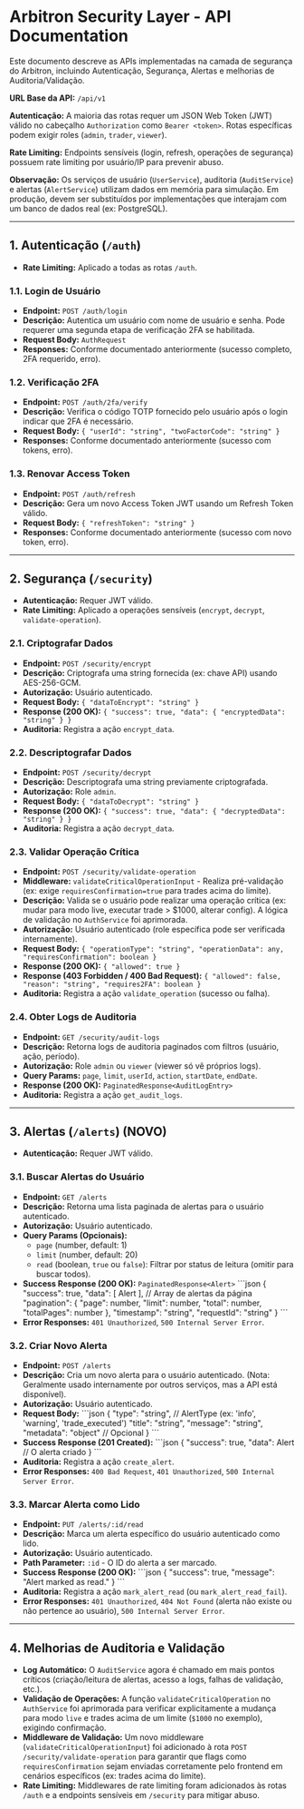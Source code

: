 # Arbitron Security Layer - API Documentation

Este documento descreve as APIs implementadas na camada de segurança do Arbitron, incluindo Autenticação, Segurança, Alertas e melhorias de Auditoria/Validação.

**URL Base da API:** `/api/v1`

**Autenticação:** A maioria das rotas requer um JSON Web Token (JWT) válido no cabeçalho `Authorization` como `Bearer <token>`. Rotas específicas podem exigir roles (`admin`, `trader`, `viewer`).

**Rate Limiting:** Endpoints sensíveis (login, refresh, operações de segurança) possuem rate limiting por usuário/IP para prevenir abuso.

**Observação:** Os serviços de usuário (`UserService`), auditoria (`AuditService`) e alertas (`AlertService`) utilizam dados em memória para simulação. Em produção, devem ser substituídos por implementações que interajam com um banco de dados real (ex: PostgreSQL).

---

## 1. Autenticação (`/auth`)

*   **Rate Limiting:** Aplicado a todas as rotas `/auth`.

### 1.1. Login de Usuário

*   **Endpoint:** `POST /auth/login`
*   **Descrição:** Autentica um usuário com nome de usuário e senha. Pode requerer uma segunda etapa de verificação 2FA se habilitada.
*   **Request Body:** `AuthRequest`
*   **Responses:** Conforme documentado anteriormente (sucesso completo, 2FA requerido, erro).

### 1.2. Verificação 2FA

*   **Endpoint:** `POST /auth/2fa/verify`
*   **Descrição:** Verifica o código TOTP fornecido pelo usuário após o login indicar que 2FA é necessário.
*   **Request Body:** `{ "userId": "string", "twoFactorCode": "string" }`
*   **Responses:** Conforme documentado anteriormente (sucesso com tokens, erro).

### 1.3. Renovar Access Token

*   **Endpoint:** `POST /auth/refresh`
*   **Descrição:** Gera um novo Access Token JWT usando um Refresh Token válido.
*   **Request Body:** `{ "refreshToken": "string" }`
*   **Responses:** Conforme documentado anteriormente (sucesso com novo token, erro).

---

## 2. Segurança (`/security`)

*   **Autenticação:** Requer JWT válido.
*   **Rate Limiting:** Aplicado a operações sensíveis (`encrypt`, `decrypt`, `validate-operation`).

### 2.1. Criptografar Dados

*   **Endpoint:** `POST /security/encrypt`
*   **Descrição:** Criptografa uma string fornecida (ex: chave API) usando AES-256-GCM.
*   **Autorização:** Usuário autenticado.
*   **Request Body:** `{ "dataToEncrypt": "string" }`
*   **Response (200 OK):** `{ "success": true, "data": { "encryptedData": "string" } }`
*   **Auditoria:** Registra a ação `encrypt_data`.

### 2.2. Descriptografar Dados

*   **Endpoint:** `POST /security/decrypt`
*   **Descrição:** Descriptografa uma string previamente criptografada.
*   **Autorização:** Role `admin`.
*   **Request Body:** `{ "dataToDecrypt": "string" }`
*   **Response (200 OK):** `{ "success": true, "data": { "decryptedData": "string" } }`
*   **Auditoria:** Registra a ação `decrypt_data`.

### 2.3. Validar Operação Crítica

*   **Endpoint:** `POST /security/validate-operation`
*   **Middleware:** `validateCriticalOperationInput` - Realiza pré-validação (ex: exige `requiresConfirmation=true` para trades acima do limite).
*   **Descrição:** Valida se o usuário pode realizar uma operação crítica (ex: mudar para modo live, executar trade > $1000, alterar config). A lógica de validação no `AuthService` foi aprimorada.
*   **Autorização:** Usuário autenticado (role específica pode ser verificada internamente).
*   **Request Body:** `{ "operationType": "string", "operationData": any, "requiresConfirmation": boolean }`
*   **Response (200 OK):** `{ "allowed": true }`
*   **Response (403 Forbidden / 400 Bad Request):** `{ "allowed": false, "reason": "string", "requires2FA": boolean }`
*   **Auditoria:** Registra a ação `validate_operation` (sucesso ou falha).

### 2.4. Obter Logs de Auditoria

*   **Endpoint:** `GET /security/audit-logs`
*   **Descrição:** Retorna logs de auditoria paginados com filtros (usuário, ação, período).
*   **Autorização:** Role `admin` ou `viewer` (viewer só vê próprios logs).
*   **Query Params:** `page`, `limit`, `userId`, `action`, `startDate`, `endDate`.
*   **Response (200 OK):** `PaginatedResponse<AuditLogEntry>`
*   **Auditoria:** Registra a ação `get_audit_logs`.

---

## 3. Alertas (`/alerts`) (NOVO)

*   **Autenticação:** Requer JWT válido.

### 3.1. Buscar Alertas do Usuário

*   **Endpoint:** `GET /alerts`
*   **Descrição:** Retorna uma lista paginada de alertas para o usuário autenticado.
*   **Autorização:** Usuário autenticado.
*   **Query Params (Opcionais):**
    *   `page` (number, default: 1)
    *   `limit` (number, default: 20)
    *   `read` (boolean, `true` ou `false`): Filtrar por status de leitura (omitir para buscar todos).
*   **Success Response (200 OK):** `PaginatedResponse<Alert>`
    \`\`\`json
    {
      "success": true,
      "data": [ Alert ], // Array de alertas da página
      "pagination": { "page": number, "limit": number, "total": number, "totalPages": number },
      "timestamp": "string",
      "requestId": "string"
    }
    \`\`\`
*   **Error Responses:** `401 Unauthorized`, `500 Internal Server Error`.

### 3.2. Criar Novo Alerta

*   **Endpoint:** `POST /alerts`
*   **Descrição:** Cria um novo alerta para o usuário autenticado. (Nota: Geralmente usado internamente por outros serviços, mas a API está disponível).
*   **Autorização:** Usuário autenticado.
*   **Request Body:**
    \`\`\`json
    {
      "type": "string", // AlertType (ex: 'info', 'warning', 'trade_executed')
      "title": "string",
      "message": "string",
      "metadata": "object" // Opcional
    }
    \`\`\`
*   **Success Response (201 Created):**
    \`\`\`json
    {
      "success": true,
      "data": Alert // O alerta criado
    }
    \`\`\`
*   **Auditoria:** Registra a ação `create_alert`.
*   **Error Responses:** `400 Bad Request`, `401 Unauthorized`, `500 Internal Server Error`.

### 3.3. Marcar Alerta como Lido

*   **Endpoint:** `PUT /alerts/:id/read`
*   **Descrição:** Marca um alerta específico do usuário autenticado como lido.
*   **Autorização:** Usuário autenticado.
*   **Path Parameter:** `:id` - O ID do alerta a ser marcado.
*   **Success Response (200 OK):**
    \`\`\`json
    {
      "success": true,
      "message": "Alert marked as read."
    }
    \`\`\`
*   **Auditoria:** Registra a ação `mark_alert_read` (ou `mark_alert_read_fail`).
*   **Error Responses:** `401 Unauthorized`, `404 Not Found` (alerta não existe ou não pertence ao usuário), `500 Internal Server Error`.

---

## 4. Melhorias de Auditoria e Validação

*   **Log Automático:** O `AuditService` agora é chamado em mais pontos críticos (criação/leitura de alertas, acesso a logs, falhas de validação, etc.).
*   **Validação de Operações:** A função `validateCriticalOperation` no `AuthService` foi aprimorada para verificar explicitamente a mudança para modo `live` e trades acima de um limite (`$1000` no exemplo), exigindo confirmação.
*   **Middleware de Validação:** Um novo middleware (`validateCriticalOperationInput`) foi adicionado à rota `POST /security/validate-operation` para garantir que flags como `requiresConfirmation` sejam enviadas corretamente pelo frontend em cenários específicos (ex: trades acima do limite).
*   **Rate Limiting:** Middlewares de rate limiting foram adicionados às rotas `/auth` e a endpoints sensíveis em `/security` para mitigar abuso.
